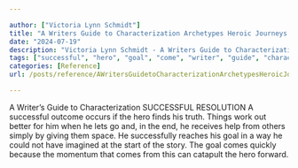 ```yaml
---

author: ["Victoria Lynn Schmidt"]
title: "A Writers Guide to Characterization Archetypes Heroic Journeys and Other Elements of Dynamic Character Development - part0020_split_005.html"
date: "2024-07-19"
description: "Victoria Lynn Schmidt - A Writers Guide to Characterization Archetypes Heroic Journeys and Other Elements of Dynamic Character Development"
tags: ["successful", "hero", "goal", "come", "writer", "guide", "characterization", "resolution", "outcome", "occurs", "find", "truth", "thing", "work", "better", "let", "go", "end", "receives", "help", "others", "simply", "giving", "space", "successfully"]
categories: [Reference]
url: /posts/reference/AWritersGuidetoCharacterizationArchetypesHeroicJourneysandOtherElementsofDynamicCharacterDevelopment-part0020split005html

---
```



A Writer’s Guide to Characterization
SUCCESSFUL RESOLUTION
A successful outcome occurs if the hero finds his truth. Things work out better for him when he lets go and, in the end, he receives help from others simply by giving them space. He successfully reaches his goal in a way he could not have imagined at the start of the story. The goal comes quickly because the momentum that comes from this can catapult the hero forward.
